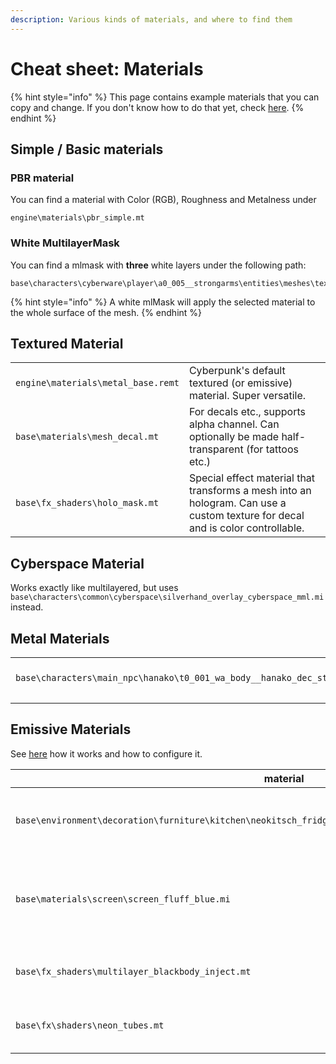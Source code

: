 ```yaml
---
description: Various kinds of materials, and where to find them
---
```


# Cheat sheet: Materials

{% hint style="info" %}
This page contains example materials that you can copy and change. If you don't know how to do that yet, check [here](../modding-cyberpunk-2077/materials-how-to-configure-them/).
{% endhint %}

## Simple / Basic materials

### PBR material

You can find a material with Color (RGB), Roughness and Metalness under&#x20;

```
engine\materials\pbr_simple.mt
```

### White MultilayerMask

You can find a mlmask with **three** white layers under the following path:

```
base\characters\cyberware\player\a0_005__strongarms\entities\meshes\textures\white.mlmask
```

{% hint style="info" %}
A white mlMask will apply the selected material to the whole surface of the mesh.
{% endhint %}

## Textured Material

|                                    |                                                                                                                                |
| ---------------------------------- | ------------------------------------------------------------------------------------------------------------------------------ |
| `engine\materials\metal_base.remt` | Cyberpunk's default textured (or emissive) material. Super versatile.                                                          |
| `base\materials\mesh_decal.mt`     | For decals etc., supports alpha channel. Can optionally be made half-transparent (for tattoos etc.)                            |
| `base\fx_shaders\holo_mask.mt`     | Special effect material that transforms a mesh into an hologram. Can use a custom texture for decal and is color controllable. |

## Cyberspace Material

Works exactly like multilayered, but uses `base\characters\common\cyberspace\silverhand_overlay_cyberspace_mml.mi` instead.

## Metal Materials

|                                                                          |                                                                            |
| ------------------------------------------------------------------------ | -------------------------------------------------------------------------- |
| `base\characters\main_npc\hanako\t0_001_wa_body__hanako_dec_straps.mesh` | Gold: Hanako's heatsinks (only one entry in preloadLocalMaterialInstances) |
|                                                                          |                                                                            |

## Emissive Materials

See [here](../modding-cyberpunk-2077/materials-how-to-configure-them/#emissive-material) how it works and how to configure it.

| material                                                                                                    | description                                                                          |
| ----------------------------------------------------------------------------------------------------------- | ------------------------------------------------------------------------------------ |
| `base\environment\decoration\furniture\kitchen\neokitsch_fridge\textures\mi_neokitsch_fridge_z_emissive.mi` | White emissive bright glow (from a fridge)                                           |
| `base\materials\screen\screen_fluff_blue.mi`                                                                | blue/pinkish oscillating glow (from the collar of the jacket V wears in the trailer) |
| `base\fx_shaders\multilayer_blackbody_inject.mt`                                                            | A glowing shader with mlmask and -setup                                              |
| `base\fx\shaders\neon_tubes.mt`                                                                             | A glowing shader with color parameter                                                |
